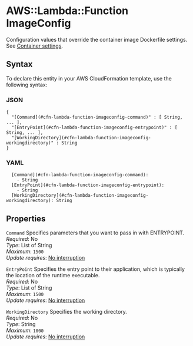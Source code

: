 # AWS::Lambda::Function ImageConfig<a name="aws-properties-lambda-function-imageconfig"></a>

Configuration values that override the container image Dockerfile settings\. See [Container settings](https://docs.aws.amazon.com/lambda/latest/dg/images-create.html#images-parms)\. 

## Syntax<a name="aws-properties-lambda-function-imageconfig-syntax"></a>

To declare this entity in your AWS CloudFormation template, use the following syntax:

### JSON<a name="aws-properties-lambda-function-imageconfig-syntax.json"></a>

```
{
  "[Command](#cfn-lambda-function-imageconfig-command)" : [ String, ... ],
  "[EntryPoint](#cfn-lambda-function-imageconfig-entrypoint)" : [ String, ... ],
  "[WorkingDirectory](#cfn-lambda-function-imageconfig-workingdirectory)" : String
}
```

### YAML<a name="aws-properties-lambda-function-imageconfig-syntax.yaml"></a>

```
  [Command](#cfn-lambda-function-imageconfig-command): 
    - String
  [EntryPoint](#cfn-lambda-function-imageconfig-entrypoint): 
    - String
  [WorkingDirectory](#cfn-lambda-function-imageconfig-workingdirectory): String
```

## Properties<a name="aws-properties-lambda-function-imageconfig-properties"></a>

`Command`  <a name="cfn-lambda-function-imageconfig-command"></a>
Specifies parameters that you want to pass in with ENTRYPOINT\.   
*Required*: No  
*Type*: List of String  
*Maximum*: `1500`  
*Update requires*: [No interruption](https://docs.aws.amazon.com/AWSCloudFormation/latest/UserGuide/using-cfn-updating-stacks-update-behaviors.html#update-no-interrupt)

`EntryPoint`  <a name="cfn-lambda-function-imageconfig-entrypoint"></a>
Specifies the entry point to their application, which is typically the location of the runtime executable\.  
*Required*: No  
*Type*: List of String  
*Maximum*: `1500`  
*Update requires*: [No interruption](https://docs.aws.amazon.com/AWSCloudFormation/latest/UserGuide/using-cfn-updating-stacks-update-behaviors.html#update-no-interrupt)

`WorkingDirectory`  <a name="cfn-lambda-function-imageconfig-workingdirectory"></a>
Specifies the working directory\.  
*Required*: No  
*Type*: String  
*Maximum*: `1000`  
*Update requires*: [No interruption](https://docs.aws.amazon.com/AWSCloudFormation/latest/UserGuide/using-cfn-updating-stacks-update-behaviors.html#update-no-interrupt)